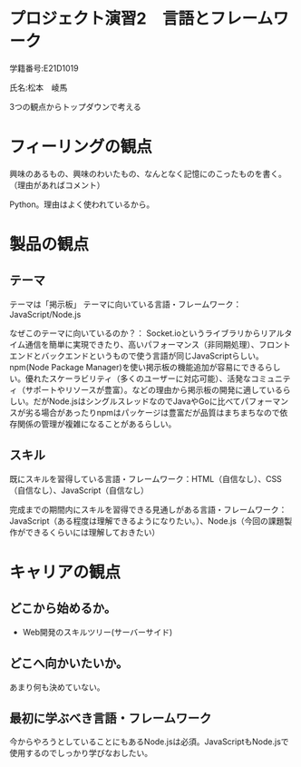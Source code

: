 # プロジェクト演習2　言語とフレームワーク

学籍番号:E21D1019

氏名:松本　崚馬

3つの観点からトップダウンで考える

# フィーリングの観点

興味のあるもの、興味のわいたもの、なんとなく記憶にのこったものを書く。（理由があればコメント）

Python。理由はよく使われているから。

# 製品の観点

## テーマ

テーマは「掲示板」
テーマに向いている言語・フレームワーク：
JavaScript/Node.js

なぜこのテーマに向いているのか？：
Socket.ioというライブラリからリアルタイム通信を簡単に実現できたり、高いパフォーマンス（非同期処理）、フロントエンドとバックエンドというもので使う言語が同じJavaScriptらしい。npm(Node Package Manager)を使い掲示板の機能追加が容易にできるらしい。優れたスケーラビリティ（多くのユーザーに対応可能）、活発なコミュニティ（サポートやリソースが豊富）。などの理由から掲示板の開発に適しているらしい。だがNode.jsはシングルスレッドなのでJavaやGoに比べてパフォーマンスが劣る場合があったりnpmはパッケージは豊富だが品質はまちまちなので依存関係の管理が複雑になることがあるらしい。

## スキル

既にスキルを習得している言語・フレームワーク：HTML（自信なし）、CSS（自信なし）、JavaScript（自信なし）

完成までの期間内にスキルを習得できる見通しがある言語・フレームワーク：JavaScript（ある程度は理解できるようになりたい。）、Node.js（今回の課題製作ができるくらいには理解しておきたい）

# キャリアの観点

## どこから始めるか。

- Web開発のスキルツリー(サーバーサイド)

## どこへ向かいたいか。

あまり何も決めていない。

## 最初に学ぶべき言語・フレームワーク

今からやろうとしていることにもあるNode.jsは必須。JavaScriptもNode.jsで使用するのでしっかり学びなおしたい。